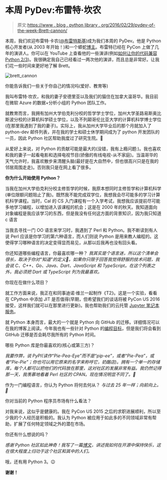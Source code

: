 # 本周 PyDev:布雷特·坎农

> 原文:[https://www . blog . python library . org/2016/02/29/pydev-of-the-week-Brett-cannon/](https://www.blog.pythonlibrary.org/2016/02/29/pydev-of-the-week-brett-cannon/)

本周，我们欢迎布雷特·卡农([@布雷特斯基](https://twitter.com/brettsky))成为我们本周的 PyDev。他是 Python 核心开发者(从 2003 年开始！)和一个蟒蛇[博主](http://www.snarky.ca/)。布雷特已经在 PyCon 上做了几年的演讲人。你可以在 YouTube 上查看他的一些演讲(例如[如何让你的代码兼容 Python 2/3](https://www.youtube.com/watch?v=KPzDX5TX5HE))。我很确定我自己已经看过一两次他的演讲，而且总是非常好。让我们花一些时间来更好地了解 Brett。

![brett_cannon](../Images/2412dd383e76a0a04d88f6184c0df574.png)

你能告诉我们一些关于你自己的情况吗(爱好、教育等)

我叫布雷特·坎农，和我的妻子安德里亚以及我们的猫住在加拿大温哥华。我目前在微软 Azure 的数据+分析小组的 Python 团队工作。

就教育而言，我拥有加州大学伯克利分校的哲学学士学位，加州大学圣路易斯奥比斯波分校的计算机科学硕士学位，以及不列颠哥伦比亚大学的计算机科学博士学位(在那里我遇到了我的妻子)。实际上，我从加州大学毕业后的那个月就加入了 python-dev 邮件列表，并在我的学士和硕士休学期间成为了 python 开发团队的一员，因此 Python 社区帮助我度过了研究生院。🙂

从爱好上来说，对 Python 的贡献可能是最大的(没错，我有上瘾问题:)。我也喜欢和我的妻子一起看电影和选择电视节目(骄傲的有线电视-从不家庭)。当温哥华的天气允许时，我喜欢散步来清醒头脑(最好是在大自然中，但也很高兴只是在我的邻居周围走走)。否则我只是在网上看了很多。

**你为什么开始使用 Python？**

当我在加州大学伯克利分校主修哲学的时候，我原本想同时主修哲学和计算机科学(单位限额问题阻止了我)。既然我不能完成双学位，我想我会尽可能多的学习计算机科学课程。当时，Cal 的 CS 入门课程有一个入学考试，我想我应该提前尽可能多地学习编程，以增加进入该课程的机会；这是在 2000 年的秋天。我知道面向对象编程是我应该学习的东西，但是我没有任何这方面的背景知识，因为我只知道 c 语言

当我去寻找一门 OO 语言来学习时，我遇到了 Perl 和 Python。我不断读到有人说 Perl 应该是你学习的第六种语言，而人们则说 Python 是用来教人编程的。这使得学习哪种语言的决定变得显而易见，从那以后我再也没有回头看。

你还知道哪些编程语言，你最喜欢哪一种？
 *我其实是个语言迷，所以这个清单会很长，取决于你对“知道”的定义🙂。如果你只限于回答我觉得舒服的技术问题，我会说 C、C++、Go、Java、Dart、JavaScript 和 TypeScript。在这个列表之外，我必须把 Dart 或 TypeScript 列为我最喜欢。*

你现在在做什么项目？

就工作方面来说，我正在和同事迪诺·维兰一起制作《T2》。这是一个实验，看看在 CPython 中添加 JIT 是否值得(早期，但希望我们的谈话将被 PyCon US 2016 接受，这样我们就可以在那里进行更新)。我也帮助我们的云托管 [Jupyter 笔记本服务](http://blogs.technet.com/b/machinelearning/archive/2015/07/24/introducing-jupyter-notebooks-in-azure-ml-studio.aspx)。

就 Python 本身而言，最大的一个就是 Python 向 GitHub 的迁移。详细情况可以在我的博客上阅读。今年我也有一些针对 Python 的[编程目标](http://www.snarky.ca/my-new-years-programming-resolutions)，但是我们将会看到 GitHub 迁移是否会耗尽我所有的 Python 时间。

哪些 Python 库是你最喜欢的(核心或第三方)？

*我要作弊，说 PyPI(读作“Pie-Pea-Eye”而不是“pip-ee”，或者“Pie-Pea”，或者“Pie-Pie”；你也可以用它原来的名字来称呼它，奶酪店)。拥有一个单一的存储库，每个人都可以把他们的代码放在那里，这对社区的发展非常有益。我仍然记得那一天，我羡慕地看着 Perl 社区的 CPAN。现在情况明显不同了。🙂*

作为一门编程语言，你认为 Python 将何去何从？
 *与过去 25 年一样；向前向上。🙂*

你对当前的 Python 程序员市场有什么看法？

对我来说，这似乎是健康的。我在 PyCon US 2015 之后的求职进展顺利，所以至少我的个人经历是积极的。我认为 Python 被应用于如此多的不同领域非常有帮助，扩展了任何特定领域之外的潜在市场。

你还有什么想说的吗？

*感谢 Python 社区如此神奇！我写了一篇[博文](http://www.snarky.ca/how-i-stay-happy-making-open-source-software)，讲述我如何在开源中保持快乐，这在很大程度上归功于这个社区和其中的人们。*

哦，还有用 Python 3。😉

**谢谢！**